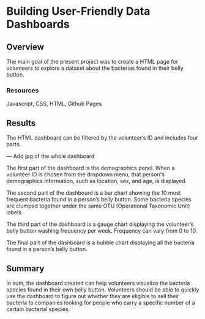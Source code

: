 # Building User-Friendly Data Dashboards


## Overview
The main goal of the present project was to create a HTML page for volunteers to explore a dataset about the bacterias found in their belly button.

### Resources
Javascript, CSS, HTML, Github Pages

## Results
The HTML dashboard can be filtered by the volunteer’s ID and includes four parts.

— Add jpg of the whole dashboard

The first part of the dashboard is the demographics panel. When a volunteer ID is chosen from the dropdown menu, that person's demographics information, such as location, sex, and age, is displayed.

The second part of the dashboard is a bar chart showing the 10 most frequent bacteria found in a person’s belly button. Some bacteria species are clumped together under the same OTU (Operational Taxonomic Unit) labels.

The third part of the dashboard is a gauge chart displaying the volunteer’s belly button washing frequency per week. Frequency can vary from 0 to 10.

The final part of the dashboard is a bubble chart displaying all the bacteria found in a person’s belly button.

## Summary
In sum, the dashboard created can help volunteers visualize the bacteria species found in their own belly button. Volunteers should be able to quickly use the dashboard to figure out whether they are eligible to sell their bacteria to companies looking for people who carry a specific number of a certain bacterial species.


